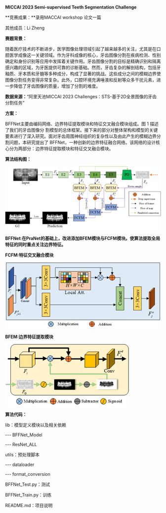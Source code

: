 ﻿**MICCAI 2023 Semi-supervised Teeth Segmentation Challenge**

**竞赛成果：**录用MACCAI workshop 论文一篇

其他成员：Li Zheng

**赛题背景：**

随着医疗技术的不断进步，医学图像处理领域引起了越来越多的关注，尤其是在口腔医学成像这一关键领域。作为牙科成像的核心，牙齿图像分割在疾病检测、性别确定和身份识别等应用中发挥着关键作用。牙齿图像分割的目标是精确识别和隔离感兴趣的区域，为牙医提供可靠的诊断基础。然而，牙齿复杂的解剖结构，包括牙釉质、牙本质和牙髓等多种成分，构成了显著的挑战。这些成分之间的模糊边界使图像分割任务变得非常复杂。此外，口腔环境充满唾液和反射等众多干扰元素，进一步降低了牙齿图像的质量，增加了分割的难度。

**数据来源：**“阿里天池MICCAI 2023 Challenges：STS-基于2D全景图像的牙齿分割任务”

**方案：**

BFFNet主要由编码网络、边界特征提取模块和特征交叉融合模块组成。图 1 描述了我们的牙齿图像分 割模型的总体框架。接下来的部分对整体架构和模型的关键要素进行了深入研究。面对牙齿周围神经组织的复杂性以及由此产生的模糊边界分割问题，本研究提出了 BFFNet，一种创新的边界特征融合网络。该网络的设计核心分为两部分：边界特征提取模块和特征交叉融合模块。

**算法结构图：**

![image](./images/fig-1.png)

**BFFNet**:**在PraNet的基础上，改进添加BFEM模块与FCFM模块。使算法提取全局特征的同时重点关注边界特征。**

**FCFM:特征交叉融合模块**

![image](./images/fig-3.png)



**BFEM:边界特征提取模块**

![image](./images/fig-2.png)

**算法代码：**

lib：模型定义模块以及相关依赖

--- BFFNet\_Model

--- ResNet\_ALL

utils：预处理脚本

--- dataloader

--- format\_conversion

BFFNet\_Test.py：测试

BFFNet\_Train.py：训练

README.md：项目说明




